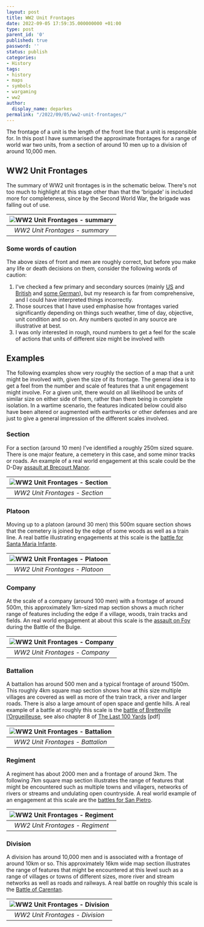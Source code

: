 ```yaml
---
layout: post
title: WW2 Unit Frontages
date: 2022-09-05 17:59:35.000000000 +01:00
type: post
parent_id: '0'
published: true
password: ''
status: publish
categories:
- History
tags:
- history
- maps
- symbols
- wargaming
- ww2
author:
  display_name: deparkes
permalink: "/2022/09/05/ww2-unit-frontages/"
---
```

The frontage of a unit is the length of the front line that a unit is responsible for. In this post I have summarised the approximate frontages for a range of world war two units, from a section of around 10 men up to a division of around 10,000 men.
<h2>WW2 Unit Frontages</h2>
The summary of WW2 unit frontages is in the schematic below. There's not too much to highlight at this stage other than that the 'brigade' is included more for completeness, since by the Second World War, the brigade was falling out of use.

| ![WW2 Unit Frontages - summary]({{site.baseurl}}/assets/2022/09/UnitSymbols.jpg) |
|:--:|
| *WW2 Unit Frontages - summary* |

<h3>Some words of caution</h3>
The above sizes of front and men are roughly correct, but before you make any life or death decisions on them, consider the following words of caution:
<ol>
<li>I've checked a few primary and secondary sources (mainly <a href="https://www.reddit.com/r/AskHistorians/comments/3xl9la/how_much_space_did_units_take_up_on_a_battlefield/">US</a> and <a href="https://www.battleorder.org/resources-ww2">British</a> and <a href="https://www.feldgrau.net/forum/viewtopic.php?t=10048">some German</a>), but my research is far from comprehensive, and I could have interpreted things incorrectly.</li>
<li>Those sources that I have used emphasise how frontages varied significantly depending on things such weather, time of day, objective, unit condition and so on. Any numbers quoted in any source are illustrative at best.</li>
<li>I was only interested in rough, round numbers to get a feel for the scale of actions that units of different size might be involved with</li>
</ol>
<h2>Examples</h2>
The following examples show very roughly the section of a map that a unit might be involved with, given the size of its frontage. The general idea is to get a feel from the number and scale of features that a unit engagement might involve.
For a given unit, there would on all likelihood be units of similar size on either side of them, rather than them being in complete isolation.
In a wartime scenario, the features indicated below could also have been altered or augmented with earthworks or other defenses and are just to give a general impression of the different scales involved.
<h3>Section</h3>
For a section (around 10 men) I've identified a roughly 250m sized square. There is one major feature, a cemetery in this case, and some minor tracks or roads.
An example of a real world engagement at this scale could be the D-Day <a href="https://en.wikipedia.org/wiki/Br%C3%A9court_Manor_Assault">assault at Brecourt Manor</a>.

| ![WW2 Unit Frontages - Section]({{site.baseurl}}/assets/2022/09/EngagementSection.jpg) |
|:--:|
| *WW2 Unit Frontages - Section* |

<h3>Platoon</h3>
Moving up to a platoon (around 30 men) this 500m square section shows that the cemetery is joined by the edge of some woods as well as a train line.
A real battle illustrating engagements at this scale is the <a href="https://history.army.mil/books/wwii/smallunit/smallunit-smi.htm">battle for Santa Maria Infante</a>.

| ![WW2 Unit Frontages - Platoon]({{site.baseurl}}/assets/2022/09/EngagementPlatoon.jpg) |
|:--:|
| *WW2 Unit Frontages - Platoon* |

<h3>Company</h3>
At the scale of a company (around 100 men) with a frontage of around 500m, this approximately 1km-sized map section shows a much richer range of features including the edge if a village, woods, train tracks and fields.
An real world engagement at about this scale is the <a href="https://www.inthefootsteps.com/blog/tag/battle-of-foy/">assault on Foy</a> during the Battle of the Bulge.

| ![WW2 Unit Frontages - Company]({{site.baseurl}}/assets/2022/09/EngagementCompany.jpg) |
|:--:|
| *WW2 Unit Frontages - Company* |

<h3>Battalion</h3>
A battalion has around 500 men and a typical frontage of around 1500m. This roughly 4km square map section shows how at this size multiple villages are covered as well as more of the train track, a river and larger roads. There is also a large amount of open space and gentle hills.
A real example of a battle at roughly this scale is t<span dir="ltr" role="presentation">he <a href="https://www.dday-overlord.com/en/battle-of-normandy/cities/bretteville-l-orgueilleuse">battle of Bretteville l’Orgueilleuse</a>, see also chapter 8 of <a href="https://www.armyupress.army.mil/Portals/7/combat-studies-institute/csi-books/the-last-100-yards-lsco-volume-9.pdf">The Last 100 Yards</a> [pdf]</span>

| ![WW2 Unit Frontages - Battalion]({{site.baseurl}}/assets/2022/09/EngagementBattalion.jpg) |
|:--:|
| *WW2 Unit Frontages - Battalion* |

<h3>Regiment</h3>
A regiment has about 2000 men and a frontage of around 3km. The following 7km square map section illustrates the range of features that might be encountered such as multiple towns and villagers, networks of rivers or streams and undulating open countryside.
A real world example of an engagement at this scale are the <a href="https://history.army.mil/books/wwii/winterline/winter-II.htm">battles for San Pietro</a>.

| ![WW2 Unit Frontages - Regiment]({{site.baseurl}}/assets/2022/09/EngagementRegiment.jpg) |
|:--:|
| *WW2 Unit Frontages - Regiment* |

<h3>Division</h3>
A division has around 10,000 men and is associated with a frontage of around 10km or so. This approximately 16km wide map section illustrates the range of features that might be encountered at this level such as a range of villages or towns of different sizes, more river and stream networks as well as roads and railways.
A real battle on roughly this scale is the <a href="https://en.wikipedia.org/wiki/Battle_of_Carentan">Battle of Carentan</a>.

| ![WW2 Unit Frontages - Division]({{site.baseurl}}/assets/2022/09/EngagementDivision.jpg) |
|:--:|
| *WW2 Unit Frontages - Division* |
